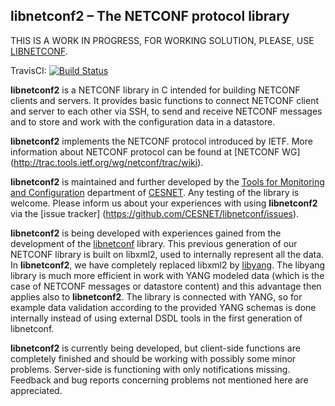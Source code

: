 ## libnetconf2 – The NETCONF protocol library

THIS IS A WORK IN PROGRESS, FOR WORKING SOLUTION, PLEASE, USE [LIBNETCONF](https://github.com/CESNET/libnetconf).

TravisCI:
[![Build Status](https://secure.travis-ci.org/CESNET/libnetconf2.png?branch=master)](http://travis-ci.org/CESNET/libnetconf2)

**libnetconf2** is a NETCONF library in C intended for building NETCONF clients
and servers. It provides basic functions to connect NETCONF client and server
to each other via SSH, to send and receive NETCONF messages and to store and
work with the configuration data in a datastore.

**libnetconf2** implements the NETCONF protocol introduced by IETF. More
information about NETCONF protocol can be found at [NETCONF WG]
(http://trac.tools.ietf.org/wg/netconf/trac/wiki).

**libnetconf2** is maintained and further developed by the [Tools for
Monitoring and Configuration](https://www.liberouter.org/) department of
[CESNET](http://www.ces.net/). Any testing of the library is welcome. Please
inform us about your experiences with using **libnetconf2** via the [issue tracker]
(https://github.com/CESNET/libnetconf/issues).

**libnetconf2** is being developed with experiences gained from the development of
the [libnetconf](https://github.com/CESNET/libnetconf) library. This previous generation
of our NETCONF library is built on libxml2, used to internally represent all the data.
In **libnetconf2**, we have completely replaced libxml2 by [libyang](https://github.com/CESNET/libyang).
The libyang library is much more efficient in work with YANG modeled data (which is the case of
NETCONF messages or datastore content) and this advantage then applies also to **libnetconf2**.
The library is connected with YANG, so for example data validation according to the provided YANG
schemas is done internally instead of using external DSDL tools in the first generation of libnetconf.

**libnetconf2** is currently being developed, but client-side functions are completely finished
and should be working with possibly some minor problems. Server-side is functioning with only
notifications missing. Feedback and bug reports concerning problems not mentioned here are appreciated.
